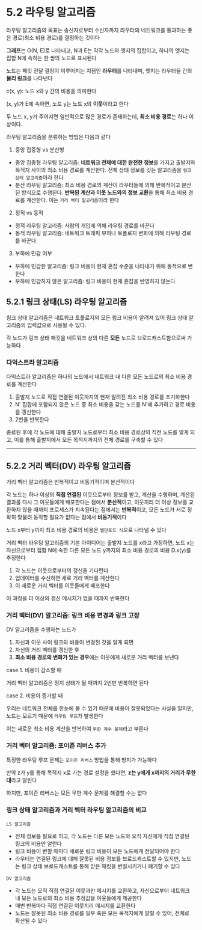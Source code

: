 # 5.2 라우팅 알고리즘
라우팅 알고리즘의 목표는 송신자로부터 수신자까지 라우터의 네트워크를 통과하는 좋은 경로(최소 비용 경로)를 결정하는 것이다

**그래프**는 G(N, E)로 나타내고, N과 E는 각각 노드와 엣지의 집합이고, 하나의 엣지는 집합 N에 속하는 한 쌍의 노드로 표시된다

노드는 패킷 전달 결정이 이루어지는 지점인 **라우터**를 나타내며, 엣지는 라우터들 간의 **물리 링크**를 나타낸다

c(x, y): 노드 x와 y 간의 비용을 의미한다

(x, y)가 E에 속하면, 노드 y는 노드 x의 **이웃**이라고 한다

두 노드 x, y가 주어지면 일반적으로 많은 경로가 존재하는데, **최소 비용 경로**는 하나 이상이다.

라우팅 알고리즘을 분류하는 방법은 다음과 같다

1. 중앙 집중형 vs 분산형
- 중앙 집중형 라우팅 알고리즘: **네트워크 전체에 대한 완전한 정보**를 가지고 출발지와 목적지 사이의 최소 비용 경로를 계산한다. 전체 상태 정보를 갖는 알고리즘을 `링크 상태 알고리즘`이라 한다
- 분산 라우팅 알고리즘: 최소 비용 경로의 계산이 라우터들에 의해 반복적이고 분산된 방식으로 수행된다. **반복된 계산과 이웃 노드와의 정보 교환**을 통해 최소 비용 경로를 계산한다. 이는 `거리 벡터 알고리즘`이라 한다

2. 정적 vs 동적
- 정적 라우팅 알고리즘: 사람의 개입에 의해 라우팅 경로를 바꾼다
- 동적 라우팅 알고리즘: 네트워크 트래픽 부하나 토폴로지 변화에 의해 라우팅 경로를 바꾼다

3. 부하에 민감 여부
- 부하에 민감한 알고리즘: 링크 비용이 현재 혼잡 수준을 나타내기 위해 동적으로 변한다
- 부하에 민감하지 않은 알고리즘: 링크 비용이 현재 혼잡을 반영하지 않는다

## 5.2.1 링크 상태(LS) 라우팅 알고리즘
링크 상태 알고리즘은 네트워크 토폴로지와 모든 링크 비용이 알려져 있어 링크 상태 알고리즘의 입력값으로 사용될 수 있다.

각 노드가 링크 상태 패킷을 네트워크 상의 다른 **모든** 노드로 브로드캐스트함으로써 가능하다

### 다익스트라 알고리즘
다익스트라 알고리즘은 하나의 노드에서 네트워크 내 다른 모든 노드로의 최소 비용 경로를 계산한다

1. 출발지 노드로 직접 연결된 이웃까지의 현재 알려진 최소 비용 경로를 초기화한다
2. N' 집합에 포함되지 않은 노드 중 최소 비용을 갖는 노드를 N'에 추가하고 경로 비용을 갱신한다
3. 2번을 반복한다

종료된 후에 각 노드에 대해 출발지 노드로부터 최소 비용 경로상의 직전 노드를 알게 되고, 이를 통해 출발지에서 모든 목적지까지의 전체 경로를 구축할 수 있다

---
## 5.2.2 거리 벡터(DV) 라우팅 알고리즘
거리 벡터 알고리즘은 반복적이고 비동기적이며 분산적이다


각 노드는 하나 이상의 **직접 연결된** 이웃으로부터 정보를 받고, 계산을 수행하며, 계산된 결과를 다시 그 이웃들에게 배포한다는 점에서 **분산적**이고, 이웃끼리 더 이상 정보를 교환하지 않을 때까지 프로세스가 지속된다는 점에서는 **반복적**이고, 모든 노드가 서로 정확히 맞물려 동작할 필요가 없다는 점에서 **비동기적**이다


노드 x부터 y까지 최소 비용 경로의 비용은 `벨만포드 식`으로 나타낼 수 있다


거리 벡터 라우팅 알고리즘의 기본 아이디어는 출발지 노드를 x라고 가정하면, 노드 x는 자신으로부터 집합 N에 속한 다른 모든 노드 y까지의 최소 비용 경로의 비용 D.x(y)를 추정한다

1. 각 노드는 이웃으로부터의 갱신을 기다린다
2. 업데이터를 수신하면 새로 거리 벡터를 계산한다
3. 이 새로운 거리 벡터를 이웃들에게 배포한다

이 과정을 더 이상의 갱신 메시지가 없을 때까지 반복한다

### 거리 벡터(DV) 알고리즘: 링크 비용 변경과 링크 고장
DV 알고리즘을 수행하는 노드가
1. 자신과 이웃 사이 링크의 비용이 변경된 것을 알게 되면
2. 자신의 거리 벡터를 갱신한 후
3. **최소 비용 경로의 변화가 있는 경우**에는 이웃에게 새로운 거리 벡터를 보낸다

case 1. 비용이 감소할 때

거리 벡터 알고리즘은 정지 상태가 될 때까지 2번만 반복하면 된다

case 2. 비용이 증가할 때

우리는 네트워크 전체를 한눈에 볼 수 있기 때문에 비용이 잘못되었다는 사실을 알지만, 노드는 모르기 때문에 `라우팅 루프`가 발생한다

이는 새로운 최소 비용 계산을 반복하여 `무한 계수 문제`라고 부른다

### 거리 벡터 알고리즘: 포이즌 리버스 추가
특정한 라우팅 루프 문제는 `포이즌 리버스` 방법을 통해 방지가 가능하다

만약 z가 y를 통해 목적지 x로 가는 경로 설정을 했다면, **z는 y에게 x까지의 거리가 무한대**라고 알린다

하지만, 포이즌 리버스는 모든 무한 계수 문제를 해결할 수는 없다

### 링크 상태 알고리즘과 거리 벡터 라우팅 알고리즘의 비교
`LS 알고리즘`
- 전체 정보를 필요로 하고, 각 노드는 다른 모든 노드와 오직 자신에게 직접 연결된 링크의 비용만 알린다
- 링크 비용이 변할 때마다 새로운 링크 비용이 모든 노드에게 전달되어야 한다
- 라우터는 연결된 링크에 대해 잘못된 비용 정보를 브로드캐스트할 수 있지만, 노드는 링크 상태 브로드캐스트를 통해 받은 패킷을 변질시키거나 폐기할 수 있다

`DV 알고리즘`
- 각 노드는 오직 직접 연결된 이웃과만 메시지를 교환하고, 자신으로부터 네트워크 내 모든 노드로의 최소 비용 추정값을 이웃들에게 제공한다
- 매번 반복마다 직접 연결된 이웃끼리 메시지를 교환한다
- 노드는 잘못된 최소 비용 경로를 일부 혹은 모든 목적지에게 알릴 수 있어, 전체로 확산될 수 있다
